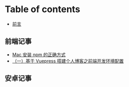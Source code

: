 # Table of contents

* [前言](README.md)

## 前端记事

* [Mac 安装 npm 的正确方式](qian-duan-ji-shi/mac-install-npm.md)
* [（一）基于 Vuepress 搭建个人博客之前端开发环境配置](qian-duan-ji-shi/build-your-blog-first-step.md)

## 安卓记事

